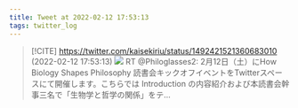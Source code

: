 ```yaml
---
title: Tweet at 2022-02-12 17:53:13
tags: twitter_log
---
```


> [!CITE] https://twitter.com/kaisekiriu/status/1492421521360683010 (2022-02-12 17:53:13)
> ![](https://twitter.com/kaisekiriu/status/1492421521360683010)
> RT @Philoglasses2: 2月12日（土）にHow Biology Shapes Philosophy 読書会キックオフイベントをTwitterスペースにて開催します。こちらでは Introduction の内容紹介および本読書会幹事三名で「生物学と哲学の関係」をテ…
